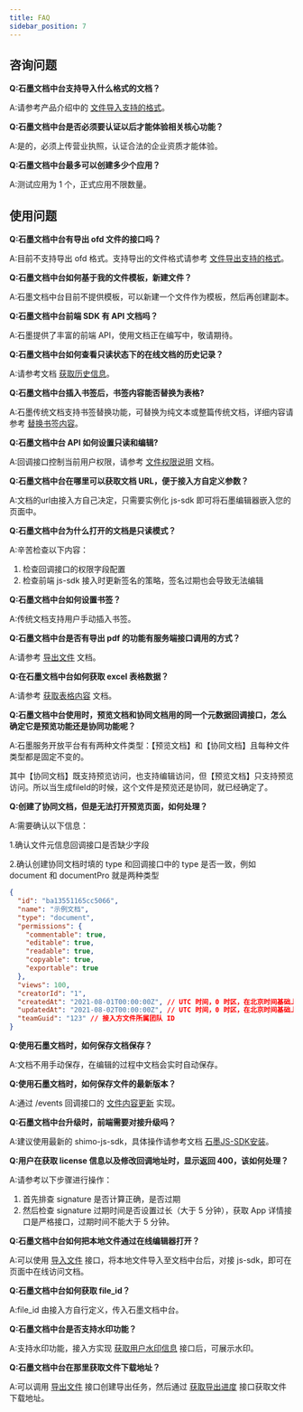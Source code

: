 ```yaml
---
title: FAQ
sidebar_position: 7
---
```


## 咨询问题

**Q:石墨文档中台支持导入什么格式的文档？**

A:请参考产品介绍中的 [文件导入支持的格式](./01overview.md)。

**Q:石墨文档中台是否必须要认证以后才能体验相关核心功能？**

A:是的，必须上传营业执照，认证合法的企业资质才能体验。

**Q:石墨文档中台最多可以创建多少个应用？**

A:测试应用为 1 个，正式应用不限数量。

## 使用问题

**Q:石墨文档中台有导出 ofd 文件的接口吗？**

A:目前不支持导出 ofd 格式。支持导出的文件格式请参考 [文件导出支持的格式](./01overview.md)。

**Q:石墨文档中台如何基于我的文件模板，新建文件？**

A:石墨文档中台目前不提供模板，可以新建一个文件作为模板，然后再创建副本。

**Q:石墨文档中台前端 SDK 有 API 文档吗？**

A:石墨提供了丰富的前端 API，使用文档正在编写中，敬请期待。

**Q:石墨文档中台如何查看只读状态下的在线文档的历史记录？**

A:请参考文档 [获取历史信息](./06API-document/interface-description/collaborative-editing.md#doc-sidebar-info)。

**Q:石墨文档中台插入书签后，书签内容能否替换为表格?**

A:石墨传统文档支持书签替换功能，可替换为纯文本或整篇传统文档，详细内容请参考 [替换书签内容](./06API-document/interface-description/collaborative-editing.md#replace-bookmark)。

**Q:石墨文档中台 API 如何设置只读和编辑?**

A:回调接口控制当前用户权限，请参考 [文件权限说明](./04service-callback/file-information.md#file-permission) 文档。

**Q:石墨文档中台在哪里可以获取文档 URL，便于接入方自定义参数？**

A:文档的url由接入方自己决定，只需要实例化 js-sdk 即可将石墨编辑器嵌入您的页面中。

**Q:石墨文档中台为什么打开的文档是只读模式？**

A:辛苦检查以下内容：
1. 检查回调接口的权限字段配置
2. 检查前端 js-sdk 接入时更新签名的策略，签名过期也会导致无法编辑

**Q:石墨文档中台如何设置书签？**

A:传统文档支持用户手动插入书签。

**Q:石墨文档中台是否有导出 pdf 的功能有服务端接口调用的方式？**

A:请参考 [导出文件](./06API-document/interface-description/file-operation.md#export-v1) 文档。

**Q:在石墨文档中台如何获取 excel 表格数据？**

A:请参考 [获取表格内容](./06API-document/interface-description/collaborative-editing.md#get-table-content) 文档。

**Q:石墨文档中台使用时，预览文档和协同文档用的同一个元数据回调接口，怎么确定它是预览功能还是协同功能呢？**

A:石墨服务开放平台有有两种文件类型：【预览文档】和【协同文档】且每种文件类型都是固定不变的。

其中【协同文档】既支持预览访问，也支持编辑访问，但【预览文档】只支持预览访问。所以当生成fileId的时候，这个文件是预览还是协同，就已经确定了。

**Q:创建了协同文档，但是无法打开预览页面，如何处理？**

A:需要确认以下信息：

1.确认文件元信息回调接口是否缺少字段

2.确认创建协同文档时填的 type 和回调接口中的 type 是否一致，例如 document 和 documentPro 就是两种类型

```json
{
  "id": "ba13551165cc5066",
  "name": "示例文档",
  "type": "document",
  "permissions": {
    "commentable": true,
    "editable": true,
    "readable": true,
    "copyable": true,
    "exportable": true
  },
  "views": 100,
  "creatorId": "1",
  "createdAt": "2021-08-01T00:00:00Z", // UTC 时间，0 时区，在北京时间基础上减 8 小时
  "updatedAt": "2021-08-02T00:00:00Z", // UTC 时间，0 时区，在北京时间基础上减 8 小时
  "teamGuid": "123" // 接入方文件所属团队 ID
}
```

**Q:使用石墨文档时，如何保存文档保存？**

A:文档不用手动保存，在编辑的过程中文档会实时自动保存。

**Q:使用石墨文档时，如何保存文件的最新版本？**

A:通过 /events 回调接口的 [文件内容更新](./04service-callback/push-message.md#update-file) 实现。

**Q:石墨文档中台升级时，前端需要对接升级吗？**

A:建议使用最新的 shimo-js-sdk，具体操作请参考文档 [石墨JS-SDK安装](./05shimo-jssdk/installation.md)。

**Q:用户在获取 license 信息以及修改回调地址时，显示返回 400，该如何处理？**

A:请参考以下步骤进行操作：
1. 首先排查 signature 是否计算正确，是否过期
2. 然后检查 signature 过期时间是否设置过长（大于 5 分钟），获取 App 详情接口是严格接口，过期时间不能大于 5 分钟。

**Q:石墨文档中台如何把本地文件通过在线编辑器打开？**

A:可以使用  [导入文件](./06API-document/interface-description/file-operation.md#import-v1) 接口，将本地文件导入至文档中台后，对接 js-sdk，即可在页面中在线访问文档。

**Q:石墨文档中台如何获取 file_id？**

A:file_id 由接入方自行定义，传入石墨文档中台。

**Q:石墨文档中台是否支持水印功能？**

A:支持水印功能，接入方实现 [获取用户水印信息](./04service-callback/user-information.md#user-watermark) 接口后，可展示水印。

**Q:石墨文档中台在那里获取文件下载地址？**

A:可以调用 [导出文件](./06API-document/interface-description/file-operation.md#export-v1) 接口创建导出任务，然后通过 [获取导出进度](./06API-document/interface-description/file-operation.md#export-progress-v1) 接口获取文件下载地址。
